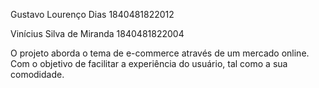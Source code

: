Gustavo Lourenço Dias
1840481822012

Vinícius Silva de Miranda
1840481822004

O projeto aborda o tema de e-commerce através de um mercado online. Com o objetivo de facilitar a experiência do usuário, tal como a sua comodidade.
